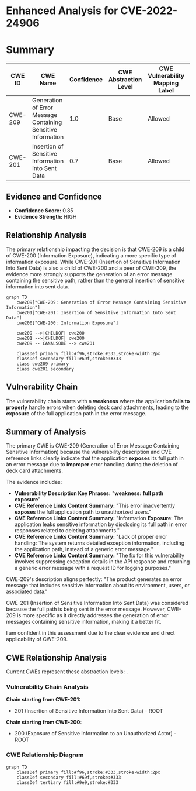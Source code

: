 # Enhanced Analysis for CVE-2022-24906

# Summary
| CWE ID | CWE Name | Confidence | CWE Abstraction Level | CWE Vulnerability Mapping Label | CWE-Vulnerability Mapping Notes |
|---|---|---|---|---|---|
| CWE-209 | Generation of Error Message Containing Sensitive Information | 1.0 | Base | Allowed | Primary CWE |
| CWE-201 | Insertion of Sensitive Information Into Sent Data | 0.7 | Base | Allowed | Secondary Candidate |

## Evidence and Confidence

*   **Confidence Score:** 0.85
*   **Evidence Strength:** HIGH

## Relationship Analysis
The primary relationship impacting the decision is that CWE-209 is a child of CWE-200 (Information Exposure), indicating a more specific type of information exposure. While CWE-201 (Insertion of Sensitive Information Into Sent Data) is also a child of CWE-200 and a peer of CWE-209, the evidence more strongly supports the generation of an error message containing the sensitive path, rather than the general insertion of sensitive information into sent data.

```mermaid
graph TD
    cwe209["CWE-209: Generation of Error Message Containing Sensitive Information"]
    cwe201["CWE-201: Insertion of Sensitive Information Into Sent Data"]
    cwe200["CWE-200: Information Exposure"]
    
    cwe209 -->|CHILDOF| cwe200
    cwe201 -->|CHILDOF| cwe200
    cwe209 -- CANALSOBE --> cwe201
    
    classDef primary fill:#f96,stroke:#333,stroke-width:2px
    classDef secondary fill:#69f,stroke:#333
    class cwe209 primary
    class cwe201 secondary
```

## Vulnerability Chain
The vulnerability chain starts with a **weakness** where the application **fails to properly** handle errors when deleting deck card attachments, leading to the **exposure** of the full application path in the error message.

## Summary of Analysis
The primary CWE is CWE-209 (Generation of Error Message Containing Sensitive Information) because the vulnerability description and CVE reference links clearly indicate that the application **exposes** its full path in an error message due to **improper** error handling during the deletion of deck card attachments.

The evidence includes:

*   **Vulnerability Description Key Phrases:** "**weakness:** **full path exposure**"
*   **CVE Reference Links Content Summary:** "This error inadvertently **exposes** the full application path to unauthorized users."
*   **CVE Reference Links Content Summary:** "Information **Exposure**: The application leaks sensitive information by disclosing its full path in error responses related to deleting attachments."
*   **CVE Reference Links Content Summary:** "Lack of proper error handling: The system returns detailed exception information, including the application path, instead of a generic error message."
*   **CVE Reference Links Content Summary:** "The fix for this vulnerability involves suppressing exception details in the API response and returning a generic error message with a request ID for logging purposes."

CWE-209's description aligns perfectly: "The product generates an error message that includes sensitive information about its environment, users, or associated data."

CWE-201 (Insertion of Sensitive Information Into Sent Data) was considered because the full path is being sent in the error message. However, CWE-209 is more specific as it directly addresses the generation of error messages containing sensitive information, making it a better fit.

I am confident in this assessment due to the clear evidence and direct applicability of CWE-209.


## CWE Relationship Analysis

Current CWEs represent these abstraction levels: .


### Vulnerability Chain Analysis

**Chain starting from CWE-201:**
- 201 (Insertion of Sensitive Information Into Sent Data) - ROOT


**Chain starting from CWE-200:**
- 200 (Exposure of Sensitive Information to an Unauthorized Actor) - ROOT



### CWE Relationship Diagram

```mermaid
graph TD
    classDef primary fill:#f96,stroke:#333,stroke-width:2px
    classDef secondary fill:#69f,stroke:#333
    classDef tertiary fill:#9e9,stroke:#333
```
